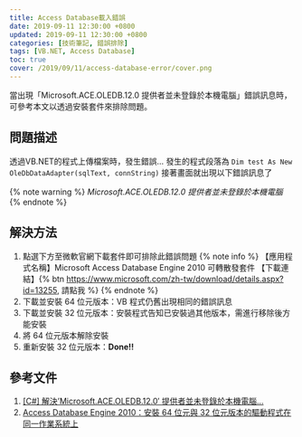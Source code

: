 ```yaml
---
title: Access Database載入錯誤
date: 2019-09-11 12:30:00 +0800
updated: 2019-09-11 12:30:00 +0800
categories: [技術筆記, 錯誤排除]
tags: [VB.NET, Access Database]
toc: true
cover: /2019/09/11/access-database-error/cover.png
---
```


當出現「Microsoft.ACE.OLEDB.12.0 提供者並未登錄於本機電腦」錯誤訊息時，可參考本文以透過安裝套件來排除問題。

<!-- more -->

## 問題描述

透過VB.NET的程式上傳檔案時，發生錯誤…
發生的程式段落為 `Dim test As New OleDbDataAdapter(sqlText, connString)`
接著畫面就出現以下錯誤訊息了

{% note warning %}
_Microsoft.ACE.OLEDB.12.0 提供者並未登錄於本機電腦_
{% endnote %}

## 解決方法
1. 點選下方至微軟官網下載套件即可排除此錯誤問題
   {% note info %}
    【應用程式名稱】Microsoft Access Database Engine 2010 可轉散發套件
    【下載連結】{% btn https://www.microsoft.com/zh-tw/download/details.aspx?id=13255, 請點我 %}
   {% endnote %}
2. 下載並安裝 64 位元版本：VB 程式仍舊出現相同的錯誤訊息
3. 下載並安裝 32 位元版本：安裝程式告知已安裝過其他版本，需進行移除後方能安裝
4. 將 64 位元版本解除安裝
5. 重新安裝 32 位元版本：**Done!!**

## 參考文件
1. [[C#] 解決’Microsoft.ACE.OLEDB.12.0′ 提供者並未登錄於本機電腦…](https://dotblogs.com.tw/dragoncancer/2016/03/31/102924)
2. [Access Database Engine 2010：安裝 64 位元與 32 位元版本的驅動程式在同一作業系統上](http://sharedderrick.blogspot.com/2013/04/access-database-engine-2010-64-32.html)